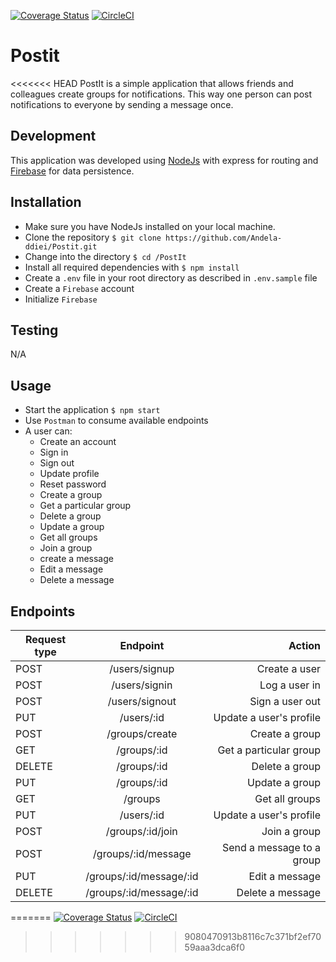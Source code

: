 [![Coverage Status](https://coveralls.io/repos/github/Andela-ddiei/Postit/badge.svg?branch=master)](https://coveralls.io/github/Andela-ddiei/Postit?branch=master)
[![CircleCI](https://circleci.com/gh/Andela-ddiei/Postit/tree/develop.svg?style=svg)](https://circleci.com/gh/Andela-ddiei/Postit/tree/develop)
# Postit
<<<<<<< HEAD
PostIt is a simple application that allows friends and colleagues create groups for notifications. This way one person can post notifications to everyone by sending a message once.
## Development
This application was developed using [NodeJs](https://nodejs.org/) with express for routing and [Firebase](https://firebase.google.com/) for data persistence.
## Installation
* Make sure you have NodeJs installed on your local machine.
* Clone the repository `$ git clone https://github.com/Andela-ddiei/Postit.git`
* Change into the directory `$ cd /PostIt`
* Install all required dependencies with `$ npm install`
* Create a `.env` file in your root directory as described in `.env.sample` file
* Create a `Firebase` account
* Initialize `Firebase`
## Testing
N/A
## Usage
* Start the application `$ npm start`
* Use `Postman` to consume available endpoints
* A user can:
  * Create an account
  * Sign in
  * Sign out
  * Update profile
  * Reset password
  * Create a group
  * Get a particular group
  * Delete a group
  * Update a group
  * Get all groups
  * Join a group
  * create a message
  * Edit a message
  * Delete a message

## Endpoints
| Request type      | Endpoint          | Action |
| ------------- |:-------------:| -----:|
| POST          | /users/signup  | Create a user|
| POST          | /users/signin  | Log a user in |
| POST          | /users/signout | Sign a user out|
| PUT           | /users/:id     | Update a user's profile
| POST          | /groups/create | Create a group |
| GET           | /groups/:id    | Get a particular group|
| DELETE        | /groups/:id    | Delete a group|
| PUT           | /groups/:id    | Update a group |
| GET           | /groups        | Get all groups|
| PUT           | /users/:id     | Update a user's profile
| POST          | /groups/:id/join | Join a group |
| POST          | /groups/:id/message   | Send a message to a group|
| PUT           | /groups/:id/message/:id | Edit a message |
| DELETE        | /groups/:id/message/:id | Delete a message|

=======
[![Coverage Status](https://coveralls.io/repos/github/Andela-ddiei/Postit/badge.svg?branch=master)](https://coveralls.io/github/Andela-ddiei/Postit?branch=master)
[![CircleCI](https://circleci.com/gh/Andela-ddiei/Postit/tree/develop.svg?style=svg)](https://circleci.com/gh/Andela-ddiei/Postit/tree/develop)
>>>>>>> 9080470913b8116c7c371bf2ef7059aaa3dca6f0
